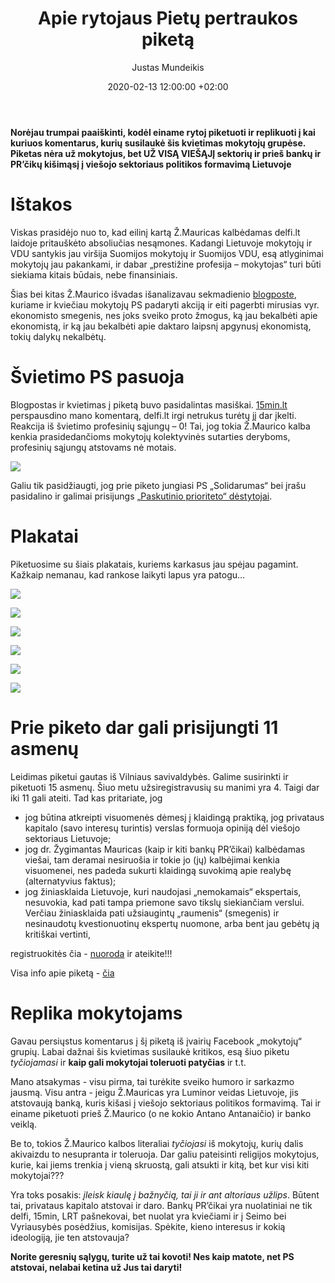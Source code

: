 ﻿---
title:      Apie rytojaus Pietų pertraukos piketą
date:       2020-02-13 12:00:00 +02:00
author:     Justas Mundeikis
comments:   true
citation:   true
permalink:  /2020/02/10/apie-rytojaus-piketa
image:      /assets/2020/02/13/3.png
thumbnail:  /assets/2020/02/13/thumb.3.png
categories:
  - Pilietiškumas
tags:
  - Pilietiškumas
  - Viešasis sektorius
  - Pietų piketas
---

**Norėjau trumpai paaiškinti, kodėl einame rytoj piketuoti ir replikuoti į kai kuriuos komentarus, kurių susilaukė šis kvietimas mokytojų grupėse. Piketas nėra už mokytojus, bet UŽ VISĄ VIEŠĄJĮ sektorių ir prieš bankų ir PR’čikų kišimąsį į viešojo sektoriaus politikos formavimą Lietuvoje**<!--more-->

# Ištakos
Viskas prasidėjo nuo to, kad eilinį kartą Ž.Mauricas kalbėdamas delfi.lt laidoje pritauškėto absoliučias nesąmones. Kadangi Lietuvoje mokytojų ir VDU santykis jau viršija Suomijos mokytojų ir Suomijos VDU, esą atlyginimai mokytojų jau pakankami, ir dabar „prestižine profesija – mokytojas“ turi būti siekiama kitais būdais, nebe finansiniais.

Šias bei kitas Ž.Maurico išvadas išanalizavau sekmadienio [blogposte](http://lithuanian-economy.net/2020/02/09/banko-prcikas-mauricas-debunked), kuriame ir kviečiau mokytojų PS padaryti akciją ir eiti pagerbti mirusias vyr. ekonomisto smegenis, nes joks sveiko proto žmogus, ką jau bekalbėti apie ekonomistą, ir ką jau bekalbėti apie daktaro laipsnį apgynusį ekonomistą, tokių dalykų nekalbėtų.

# Švietimo PS pasuoja

Blogpostas ir kvietimas į piketą buvo pasidalintas masiškai. [15min.lt](https://www.15min.lt/naujiena/aktualu/nuomones/justas-mundeikis-ar-mokytoju-atlyginimai-tikrai-jau-pakankami-atsakymas-dr-z-mauricui-18-1273906) perspausdino mano komentarą, delfi.lt irgi netrukus turėtų jį dar įkelti. Reakcija iš švietimo profesinių sąjungų – 0! Tai, jog tokia Ž.Maurico kalba kenkia prasidedančioms mokytojų kolektyvinės sutarties deryboms, profesinių sąjungų atstovams nė motais.

![](/assets/2020/02/13/smm.png)

Galiu tik pasidžiaugti, jog prie piketo jungiasi PS „Solidarumas“ bei įrašu pasidalino ir galimai prisijungs [„Paskutinio prioriteto“ dėstytojai](https://www.facebook.com/PaskutinisPrioritetas/).

# Plakatai

Piketuosime su šiais plakatais, kuriems karkasus jau spėjau pagamint. Kažkaip nemanau, kad rankose laikyti lapus yra patogu...

![](/assets/2020/02/13/karkasai.jpg)

![](/assets/2020/02/13/1.png)

![](/assets/2020/02/13/2.png)

![](/assets/2020/02/13/3.png)

![](/assets/2020/02/13/4.png)

![](/assets/2020/02/13/5.png)


# Prie piketo dar gali prisijungti 11 asmenų

Leidimas piketui gautas iš Vilniaus savivaldybės. Galime susirinkti ir piketuoti 15 asmenų.  Šiuo metu užsiregistravusių  su manimi yra 4. Taigi dar iki 11 gali ateiti. Tad kas pritariate, jog

* jog būtina atkreipti visuomenės dėmesį į klaidingą praktiką, jog privataus kapitalo (savo interesų turintis) verslas formuoja opiniją dėl viešojo sektoriaus Lietuvoje;
* jog dr. Žygimantas Mauricas (kaip ir kiti bankų PR’čikai) kalbėdamas viešai, tam deramai nesiruošia ir tokie jo (jų) kalbėjimai kenkia visuomenei, nes padeda sukurti klaidingą suvokimą apie realybę (alternatyvius faktus);
* jog žiniasklaida Lietuvoje, kuri naudojasi „nemokamais“ ekspertais, nesuvokia, kad pati tampa priemone savo tikslų siekiančiam verslui. Verčiau žiniasklaida pati užsiaugintų „raumenis“ (smegenis) ir nesinaudotų kvestionuotinų ekspertų nuomone, arba bent jau gebėtų ją kritiškai vertinti,

registruokitės čia - [nuoroda](https://forms.gle/isUGHq2AJ5ZaCb7M6) ir ateikite!!!

Visa info apie piketą - [čia](http://lithuanian-economy.net/2020/02/10/kvietimas-pietu-pertraukos-piketas)


# Replika mokytojams

Gavau persiųstus komentarus į šį piketą iš įvairių Facebook „mokytojų“ grupių. Labai dažnai šis kvietimas susilaukė kritikos, esą šiuo piketu *tyčiojamasi* ir **kaip gali mokytojai toleruoti patyčias** ir t.t.

Mano atsakymas - visu pirma, tai turėkite sveiko humoro ir sarkazmo jausmą. Visu antra - jeigu Ž.Mauricas yra Luminor veidas Lietuvoje, jis atstovaują banką, kuris kišasi į viešojo sektoriaus politikos formavimą. Tai ir einame piketuoti prieš Ž.Maurico (o ne kokio Antano Antanaičio) ir banko veiklą.

Be to, tokios Ž.Maurico kalbos literaliai *tyčiojasi* iš mokytojų, kurių dalis akivaizdu to nesupranta ir toleruoja. Dar galiu pateisinti religijos mokytojus, kurie, kai jiems trenkia į vieną skruostą, gali atsukti ir kitą, bet kur visi kiti mokytojai???

Yra toks posakis: *įleisk kiaulę į bažnyčią, tai ji ir ant altoriaus užlips*. Būtent tai, privataus kapitalo atstovai ir daro. Bankų PR’čikai yra nuolatiniai ne tik delfi, 15min, LRT pašnekovai, bet nuolat yra kviečiami ir į Seimo bei Vyriausybės posėdžius, komisijas. Spėkite, kieno interesus ir kokią ideologiją, jie ten atstovauja?

**Norite geresnių sąlygų, turite už tai kovoti! Nes kaip matote, net PS atstovai, nelabai ketina už Jus tai daryti!**

